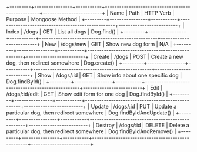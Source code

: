 +---------+----------------+-----------+--------------------------------------------------+-------------------------+
| Name    | Path           | HTTP Verb | Purpose                                          | Mongoose Method         |
+---------+----------------+-----------+--------------------------------------------------+-------------------------+
| Index   | /dogs          | GET       | List all dogs                                    | Dog.find()              |
+---------+----------------+-----------+--------------------------------------------------+-------------------------+
| New     | /dogs/new      | GET       | Show new dog form                                | N/A                     |
+---------+----------------+-----------+--------------------------------------------------+-------------------------+
| Create  | /dogs          | POST      | Create a new dog, then redirect somewhere        | Dog.create()            |
+---------+----------------+-----------+--------------------------------------------------+-------------------------+
| Show    | /dogs/:id      | GET       | Show info about one specific dog                 | Dog.findById()          |
+---------+----------------+-----------+--------------------------------------------------+-------------------------+
| Edit    | /dogs/:id/edit | GET       | Show edit form for one dog                       | Dog.findById()          |
+---------+----------------+-----------+--------------------------------------------------+-------------------------+
| Update  | /dogs/:id      | PUT       | Update a particular dog, then redirect somewhere | Dog.findByIdAndUpdate() |
+---------+----------------+-----------+--------------------------------------------------+-------------------------+
| Destroy | /dogs/:id      | DELETE    | Delete a particular dog, then redirect somewhere | Dog.findByIdAndRemove() |
+---------+----------------+-----------+--------------------------------------------------+-------------------------+